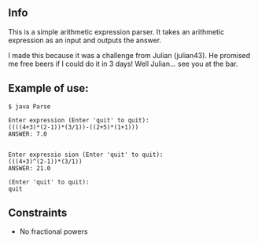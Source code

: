 Info
-------------------------------------------
This is a simple arithmetic expression parser.
It takes an arithmetic expression as an input and outputs the answer.

I made this because it was a challenge from Julian (julian43). He promised me free beers if I could do it in 3 days!
Well Julian... see you at the bar.


Example of use:
------------------------------------------------
```
$ java Parse 

Enter expression (Enter 'quit' to quit):
((((4+3)*(2-1))*(3/1))-((2+5)*(1+1)))
ANSWER: 7.0


Enter expressio sion (Enter 'quit' to quit): 
(((4+3)^(2-1))*(3/1))
ANSWER: 21.0

(Enter 'quit' to quit): 
quit
```

Constraints
---------------------------------------------
- No fractional powers


